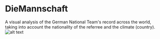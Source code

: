 # DieMannschaft
A visual analysis of the German National Team's record across the world, taking into account the nationality of the referree and the climate (country). 
![alt text](https://upload.wikimedia.org/wikipedia/en/thumb/e/e3/DFBEagle.svg/1200px-DFBEagle.svg.png)
